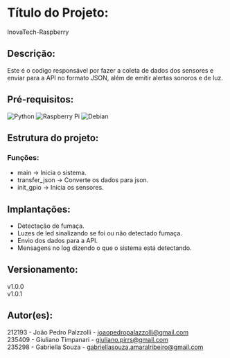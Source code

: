 # Título do Projeto: 
InovaTech-Raspberry

## Descrição: 
Este é o codigo responsável por fazer a coleta de dados dos sensores e enviar para a API no formato JSON, além de emitir alertas sonoros e de luz.

## Pré-requisitos: 
![Python](https://img.shields.io/badge/python-3670A0?style=for-the-badge&logo=python&logoColor=ffdd54)
![Raspberry Pi](https://img.shields.io/badge/-RaspberryPi-C51A4A?style=for-the-badge&logo=Raspberry-Pi)
![Debian](https://img.shields.io/badge/Debian-A81D33?style=for-the-badge&logo=debian&logoColor=white)

## Estrutura do projeto:
### Funções: 
- main -> Inicia o sistema.
- transfer_json -> Converte os dados para json.
- init_gpio -> Inicia os sensores.

## Implantações: 
- Detectação de fumaça.
- Luzes de led sinalizando se foi ou não detectado fumaça.
- Envio dos dados para a API.
- Mensagens no log dizendo o que o sistema está detectando.

## Versionamento:
v1.0.0 <br>
v1.0.1 

## Autor(es):
212193 - João Pedro Palzzolli - joaopedropalazzolli@gmail.com <br>
235409 - Giuliano Timpanari - giuliano.pirrs@gmail.com <br>
235298 - Gabriella Souza - gabriellasouza.amaralribeiro@gmail.com
